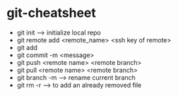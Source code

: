 # git-cheatsheet

* git init --> initialize local repo
* git remote add \<remote_name> \<ssh key of remote>
* git add <files>
* git commit -m \<message>
* git push \<remote name> \<remote branch>
* git pull \<remote name> \<remote branch>
* git branch -m <new name> --> rename current branch
* git rm -r <file name> --> to add an already removed file
